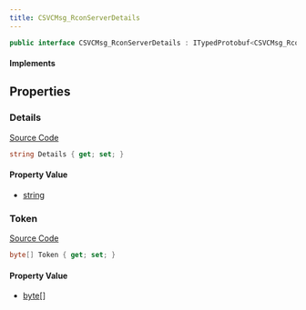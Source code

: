 ```yaml
---
title: CSVCMsg_RconServerDetails
---
```


```csharp
public interface CSVCMsg_RconServerDetails : ITypedProtobuf<CSVCMsg_RconServerDetails>, INativeHandle, INetMessage<CSVCMsg_RconServerDetails>, IDisposable
```

#### Implements

## Properties

### Details

[Source Code](https://github.com/swiftly-solution/swiftlys2/blob/beta/managed/src/SwiftlyS2.Generated/Protobufs/Interfaces/CSVCMsg_RconServerDetails.cs#L21)

```csharp
string Details { get; set; }
```

#### Property Value

- [string](https://learn.microsoft.com/dotnet/api/system.string)

### Token

[Source Code](https://github.com/swiftly-solution/swiftlys2/blob/beta/managed/src/SwiftlyS2.Generated/Protobufs/Interfaces/CSVCMsg_RconServerDetails.cs#L18)

```csharp
byte[] Token { get; set; }
```

#### Property Value

- [byte](https://learn.microsoft.com/dotnet/api/system.byte)[]

